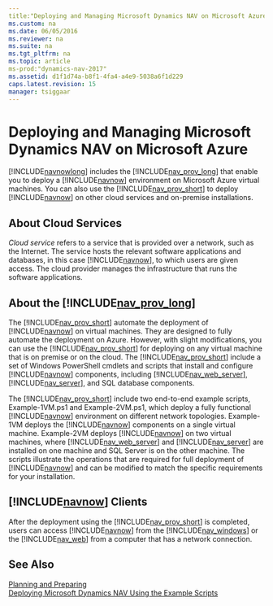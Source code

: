 ```yaml
---
title:"Deploying and Managing Microsoft Dynamics NAV on Microsoft Azure"
ms.custom: na
ms.date: 06/05/2016
ms.reviewer: na
ms.suite: na
ms.tgt_pltfrm: na
ms.topic: article
ms-prod:"dynamics-nav-2017"
ms.assetid: d1f1d74a-b8f1-4fa4-a4e9-5038a6f1d229
caps.latest.revision: 15
manager: tsiggaar
---
```

# Deploying and Managing Microsoft Dynamics NAV on Microsoft Azure
[!INCLUDE[navnowlong](includes/navnowlong_md.md)] includes the [!INCLUDE[nav_prov_long](includes/nav_prov_long_md.md)] that enable you to deploy a [!INCLUDE[navnow](includes/navnow_md.md)] environment on Microsoft Azure virtual machines. You can also use the [!INCLUDE[nav_prov_short](includes/nav_prov_short_md.md)] to deploy [!INCLUDE[navnow](includes/navnow_md.md)] on other cloud services and on\-premise installations.  
  
## About Cloud Services  
 *Cloud service* refers to a service that is provided over a network, such as the Internet. The service hosts the relevant software applications and databases, in this case [!INCLUDE[navnow](includes/navnow_md.md)], to which users are given access. The cloud provider manages the infrastructure that runs the software applications.  
  
## About the [!INCLUDE[nav_prov_long](includes/nav_prov_long_md.md)]  
 The [!INCLUDE[nav_prov_short](includes/nav_prov_short_md.md)] automate the deployment of [!INCLUDE[navnow](includes/navnow_md.md)] on virtual machines. They are designed to fully automate the deployment on Azure. However, with slight modifications, you can use the [!INCLUDE[nav_prov_short](includes/nav_prov_short_md.md)] for deploying on any virtual machine that is on premise or on the cloud. The [!INCLUDE[nav_prov_short](includes/nav_prov_short_md.md)] include a set of Windows PowerShell cmdlets and scripts that install and configure [!INCLUDE[navnow](includes/navnow_md.md)] components, including [!INCLUDE[nav_web_server](includes/nav_web_server_md.md)], [!INCLUDE[nav_server](includes/nav_server_md.md)], and SQL database components.  
  
 The [!INCLUDE[nav_prov_short](includes/nav_prov_short_md.md)] include two end\-to\-end example scripts, Example\-1VM.ps1 and Example\-2VM.ps1, which deploy a fully functional [!INCLUDE[navnow](includes/navnow_md.md)] environment on different network topologies. Example\-1VM deploys the [!INCLUDE[navnow](includes/navnow_md.md)] components on a single virtual machine. Example\-2VM deploys [!INCLUDE[navnow](includes/navnow_md.md)] on two virtual machines, where [!INCLUDE[nav_web_server](includes/nav_web_server_md.md)] and [!INCLUDE[nav_server](includes/nav_server_md.md)] are installed on one machine and SQL Server is on the other machine. The scripts illustrate the operations that are required for full deployment of [!INCLUDE[navnow](includes/navnow_md.md)] and can be modified to match the specific requirements for your installation.  
  
## [!INCLUDE[navnow](includes/navnow_md.md)] Clients  
 After the deployment using the [!INCLUDE[nav_prov_short](includes/nav_prov_short_md.md)] is completed, users can access [!INCLUDE[navnow](includes/navnow_md.md)] from the [!INCLUDE[nav_windows](includes/nav_windows_md.md)] or the [!INCLUDE[nav_web](includes/nav_web_md.md)] from a computer that has a network connection.  
  
## See Also  
 [Planning and Preparing](Planning-and-Preparing.md)   
 [Deploying Microsoft Dynamics NAV Using the Example Scripts](Deploying-Microsoft-Dynamics-NAV-Using-the-Example-Scripts.md)